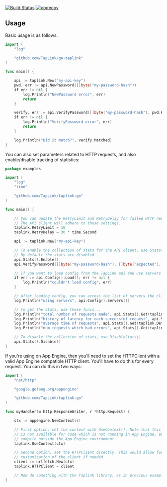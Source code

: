 [![Build Status](https://semaphoreci.com/api/v1/brad/taplink-go/branches/master/shields_badge.svg)](https://semaphoreci.com/brad/taplink-go)
[![codecov](https://codecov.io/gh/bradberger/taplink-go/branch/master/graph/badge.svg)](https://codecov.io/gh/bradberger/taplink-go)

## Usage

Basic usage is as follows:

```go
import (
    "log"

    "github.com/TapLink/go-taplink"
)

func main() {

    api := taplink.New("my-api-key")
    pwd, err := api.NewPassword([]byte("my-password-hash"))
    if err != nil {
        log.Println("NewPassword error", err)
        return
    }

    verify, err := api.VerifyPassword([]byte("my-password-hash"), pwd.Hash, pwd.VersionID)
    if err != nil {
        log.Println("VerifyPassword error", err)
        return
    }

    log.Println("Did it match?", verify.Matched)
}
```

You can also set parameters related to HTTP requests, and also enable/disable
tracking of statistics:

```go
package examples

import (
	"log"
	"time"

	"github.com/TapLink/taplink-go"
)

func main() {

	// You can update the RetryLimit and RetryDelay for failed HTTP requests, too.
	// The API client will adhere to these settings.
	taplink.RetryLimit = 10
	taplink.RetryDelay = 30 * time.Second

	api := taplink.New("my-api-key")

	// To enable the collection of stats for the API client, use Stats().Enable()
	// By default the stats are disabled.
	api.Stats().Enable()
	api.VerifyPassword([]byte("my-password-hash"), []byte("expected"), 0)

	// If you want to load config from the TapLink api and use servers other than the the taplink.DefaultHost, then load config
	if err := api.Config().Load(); err != nil {
		log.Println("couldn't load config", err)
	}

	// After loading config, you can access the list of servers the client can connect to with Config().Servers
	log.Println("using servers", api.Config().Servers())

	// To get the stats, use these funcs...
	log.Println("total number of requests made", api.Stats().Get(taplink.DefaultHost).Requests())
	log.Println("history of latency for each successful request", api.Stats().Get(taplink.DefaultHost).Latency())
	log.Println("average time of requests", api.Stats().Get(taplink.DefaultHost).Latency().Avg())
	log.Println("num requests which had errors", api.Stats().Get(taplink.DefaultHost).Errors())

	// To disable the collection of stats, use DisableStats()
	api.Stats().Disable()
}
```

If you're using on App Engine, then you'll need to set the HTTPClient with a valid
App Engine compatible HTTP client. You'll have to do this for every request.
You can do this in two ways:

```go
import (
    "net/http"

    "google.golang.org/appengine"

    "github.com/TapLink/taplink-go"
)

func myHandler(w http.ResponseWriter, r *http.Request) {

    ctx := appengine.NewContext(r)

    // First option, set the context with UseContext(). Note that this function
    // is not available for code which is not running in App Engine, and won't
    // compile outside the App Engine environment.
    taplink.UseContext(ctx)

    // Second option, set the HTTPClient directly. This would allow further
    // customization of the client if needed.
    client := urlfetch.New(ctx)
    taplink.HTTPClient = client

    // Now do something with the Taplink library, as in previous examples...
}

```
